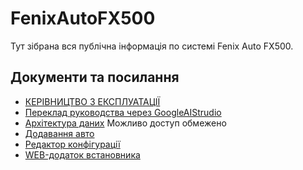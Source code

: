 # FenixAutoFX500

Тут зібрана вся публічна інформація по системі Fenix Auto FX500.


## Документи та посилання

- [КЕРІВНИЦТВО З ЕКСПЛУАТАЦІЇ](FX500-P.pdf)
- [Переклад руководства через GoogleAIStrudio](user_manual.md)
- [Архітектура даних](https://docs.google.com/document/d/1v8WO2miOu4fJbsdy7st6RQbGGkmuei8j/edit?pli=1) Можливо доступ обмежено
- [Додавання авто](protocol_add_car.md)
- [Редактор конфігурації](https://phoenix.yasyar.site/)
- [WEB-додаток встановника](https://phoenix.yasyar.site/Fenix-Configurator/#/)



